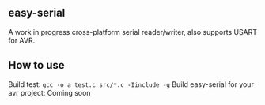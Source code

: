 ## easy-serial

A work in progress cross-platform serial reader/writer, also supports USART for AVR.

## How to use

Build test: ```gcc -o a test.c src/*.c -Iinclude -g```
Build easy-serial for your avr project: Coming soon
